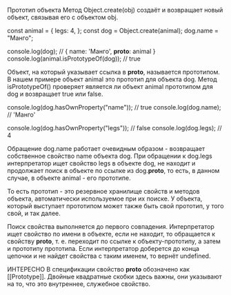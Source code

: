 Прототип объекта
Метод Object.create(obj) создаёт и возвращает новый объект, связывая его с объектом obj.

const animal = {
  legs: 4,
};
const dog = Object.create(animal);
dog.name = "Манго";

console.log(dog); // { name: 'Манго', __proto__: animal }
console.log(animal.isPrototypeOf(dog)); // true

Объект, на который указывает ссылка в __proto__, называется прототипом. В нашем примере объект animal это прототип для объекта dog. Метод isPrototypeOf() проверяет является ли объект animal прототипом для dog и возвращает true или false.

console.log(dog.hasOwnProperty("name")); // true
console.log(dog.name); // 'Манго'

console.log(dog.hasOwnProperty("legs")); // false
console.log(dog.legs); // 4

Обращение dog.name работает очевидным образом - возвращает собственное свойство name объекта dog. При обращении к dog.legs интерпретатор ищет свойство legs в объекте dog, не находит и продолжает поиск в объекте по ссылке из dog.__proto__, то есть, в данном случае, в объекте animal - его прототипе.

То есть прототип - это резервное хранилище свойств и методов объекта, автоматически используемое при их поиске. У объекта, который выступает прототипом может также быть свой прототип, у того свой, и так далее.

Поиск свойства выполняется до первого совпадения. Интерпретатор ищет свойство по имени в объекте, если не находит, то обращается к свойству __proto__, т. е. переходит по ссылке к объекту-прототипу, а затем и прототипу прототипа. Если интерпретатор доберется до конца цепочки и не найдет свойства с таким именем, то вернёт undefined.

ИНТЕРЕСНО
В спецификации свойство __proto__ обозначено как [[Prototype]]. Двойные квадратные скобки здесь важны, они указывают на то, что это внутреннее, служебное свойство.
